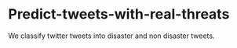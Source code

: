 # Predict-tweets-with-real-threats
We classify twitter tweets into disaster and non disaster tweets.
